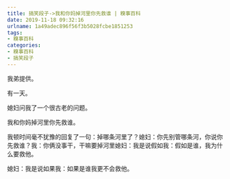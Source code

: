 ```yaml
---
title: 搞笑段子->我和你妈掉河里你先救谁 | 糗事百科
date: 2019-11-18 09:32:16
urlname: 1a49adec896f56f3b5028fcbe1851253
tags: 
- 糗事百科
categories:
- 糗事百科
- 搞笑段子
---
```

我弟提供。

有一天。

媳妇问我了一个很古老的问题。

我和你妈掉河里你先救谁。

我顿时间毫不犹豫的回复了一句：掉哪条河里了？媳妇：你先别管哪条河，你说你先救谁？我：你俩没事干，干嘛要掉河里媳妇：我是说假如我：假如是谁，我为什么要救他。

媳妇：我是说如果我：如果是谁我更不会救他。


